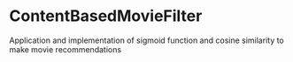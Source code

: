 # ContentBasedMovieFilter
Application and implementation of sigmoid function and cosine similarity to make movie recommendations
